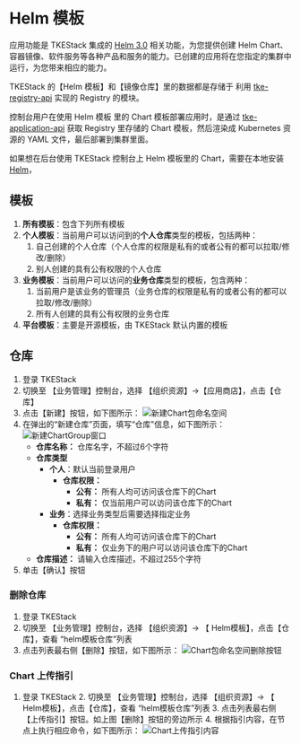 # Helm 模板

应用功能是 TKEStack 集成的 [Helm 3.0](https://helm.sh/) 相关功能，为您提供创建 Helm Chart、容器镜像、软件服务等各种产品和服务的能力。已创建的应用将在您指定的集群中运行，为您带来相应的能力。

TKEStack 的【Helm 模板】和【镜像仓库】里的数据都是存储于 利用 [tke-registry-api](../../../../../../cmd/tke-registry-api) 实现的 Registry 的模块。

控制台用户在使用 Helm 模板 里的 Chart 模板部署应用时，是通过 [tke-application-api](../../../../../../cmd/tke-application-api) 获取 Registry 里存储的 Chart 模板，然后渲染成 Kubernetes 资源的 YAML 文件，最后部署到集群里面。

如果想在后台使用 TKEStack 控制台上 Helm 模板里的 Chart，需要在本地安装 [Helm](https://helm.sh/docs/intro/quickstart/)，

## 模板

1. **所有模板**：包含下列所有模板
2. **个人模板**：当前用户可以访问到的**个人仓库**类型的模板，包括两种：
   1. 自己创建的个人仓库（个人仓库的权限是私有的或者公有的都可以拉取/修改/删除）
   2. 别人创建的具有公有权限的个人仓库
3. **业务模板**：当前用户可以访问的**业务仓库**类型的模板，包含两种：
   1. 当前用户是该业务的管理员（业务仓库的权限是私有的或者公有的都可以拉取/修改/删除）
   2. 所有人创建的具有公有权限的业务仓库
4. **平台模板**：主要是开源模板，由 TKEStack 默认内置的模板

## 仓库

  1. 登录 TKEStack
  2. 切换至 【业务管理】控制台，选择 【组织资源】->【应用商店】，点击【仓库】
  3. 点击【新建】按钮，如下图所示：
     ![新建Chart包命名空间](../../../../../images/新建Chart包命名空间2.png)
  4. 在弹出的“新建仓库”页面，填写“仓库"信息，如下图所示：
     ![新建ChartGroup窗口](../../../../../images/新建Chart包命名空间1.png)
     + **仓库名称：** 仓库名字，不超过6个字符
     + **仓库类型**
       + **个人**：默认当前登录用户
         + **仓库权限：** 
           + **公有：** 所有人均可访问该仓库下的Chart
           + **私有：** 仅当前用户可以访问该仓库下的Chart
       + **业务**：选择业务类型后需要选择指定业务
         + **仓库权限：** 
           + **公有：** 所有人均可访问该仓库下的Chart
           + **私有：** 仅业务下的用户可以访问该仓库下的Chart
     + **仓库描述：** 请输入仓库描述，不超过255个字符
  5. 单击【确认】按钮

### 删除仓库

  1. 登录 TKEStack
  2. 切换至 【业务管理】控制台，选择 【组织资源】-> 【 Helm模板】，点击【仓库】，查看 “helm模板仓库”列表
  3. 点击列表最右侧【删除】按钮，如下图所示：
     ![Chart包命名空间删除按钮](../../../../../images/Chart包命名空间删除按钮1.png)

### Chart 上传指引

  1. 登录 TKEStack
        2. 切换至 【业务管理】控制台，选择 【组织资源】-> 【 Helm模板】，点击【仓库】，查看 “helm模板仓库”列表
            3. 点击列表最右侧【上传指引】按钮。如上图【删除】按钮的旁边所示
                4. 根据指引内容，在节点上执行相应命令，如下图所示：
     ![Chart上传指引内容](../../../../../images/Chart上传指引内容.png)

